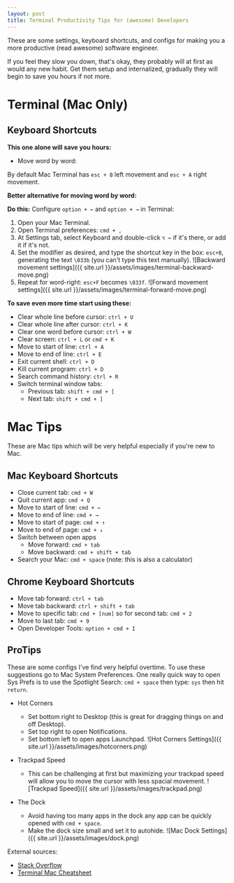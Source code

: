 ```yaml
---
layout: post
title: Terminal Productivity Tips for (awesome) Developers 
---
```

These are some settings, keyboard shortcuts, and configs for making you a more productive (read awesome) software engineer.

If you feel they slow you down, that's okay, they probably will at first as would any new habit. Get them setup and internalized, gradually they will begin to save you hours if not more. 

# Terminal (Mac Only)
## Keyboard Shortcuts
**This one alone will save you hours:**

- Move word by word: 

By default Mac Terminal has `esc + B` left movement and `esc + A` right movement.

**Better alternative for moving word by word:**

**Do this:** Configure `option + ←` and `option + →` in Terminal:

1. Open your Mac Terminal.
2. Open Terminal preferences: `cmd + ,`
3. At Settings tab, select Keyboard and double-click `⌥ ←` if it's there, or add it if it's not.
4. Set the modifier as desired, and type the shortcut key in the box: `esc+B`, generating the text `\033b` (you can't type this text manually).
![Backward movement settings]({{ site.url }}/assets/images/terminal-backward-move.png)
5. Repeat for word-right: `esc+F` becomes `\033f`.
![Forward movement settings]({{ site.url }}/assets/images/terminal-forward-move.png)

**To save even more time start using these:**

- Clear whole line before cursor: `ctrl + U`
- Clear whole line after cursor: `ctrl + K`
- Clear one word before cursor: `ctrl + W`
- Clear screen: `ctrl + L` or `cmd + K`
- Move to start of line: `ctrl + A`
- Move to end of line: `ctrl + E`
- Exit current shell: `ctrl + D`
- Kill current program: `ctrl + D`
- Search command history: `ctrl + R`
- Switch terminal window tabs:
	- Previous tab: `shift + cmd + [`
	- Next tab: `shift + cmd + ]`

# Mac Tips

These are Mac tips which will be very helpful especially if you're new to Mac.

## Mac Keyboard Shortcuts

- Close current tab: `cmd + W`
- Quit current app: `cmd + Q`
- Move to start of line: `cmd + ←`
- Move to end of line: `cmd + →`
- Move to start of page: `cmd + ↑`
- Move to end of page: `cmd + ↓`
- Switch between open apps
	- Move forward: `cmd + tab`
	- Move backward: `cmd + shift + tab`
- Search your Mac: `cmd + space` (note: this is also a calculator)

## Chrome Keyboard Shortcuts

- Move tab forward: `ctrl + tab` 
- Move tab backward: `ctrl + shift + tab`
- Move to specific tab: `cmd + [num]` so for second tab: `cmd + 2`
- Move to last tab: `cmd + 9`
- Open Developer Tools: `option + cmd + I`

## ProTips

These are some configs I've find very helpful overtime. To use these suggestions go to Mac System Preferences. One really quick way to open Sys Prefs is to use the Spotlight Search: `cmd + space` then type: `sys` then hit `return`.

- Hot Corners
	- Set bottom right to Desktop (this is great for dragging things on and off Desktop).
	- Set top right to open Notifications.
	- Set bottom left to open apps Launchpad.
![Hot Corners Settings]({{ site.url }}/assets/images/hotcorners.png)

- Trackpad Speed
	- This can be challenging at first but maximizing your trackpad speed will allow you to move the cursor with less spacial movement.
![Trackpad Speed]({{ site.url }}/assets/images/trackpad.png)
- The Dock
	- Avoid having too many apps in the dock any app can be quickly opened with `cmd + space`.
	- Make the dock size small and set it to autohide.
![Mac Dock Settings]({{ site.url }}/assets/images/dock.png)
	

External sources: 

- [Stack Overflow](https://stackoverflow.com/questions/81272/is-there-any-way-in-the-os-x-terminal-to-move-the-cursor-word-by-word/81299#81299)
- [Terminal Mac Cheatsheet](https://github.com/0nn0/terminal-mac-cheatsheet/wiki/Terminal-Cheatsheet-for-Mac-(-basics-))